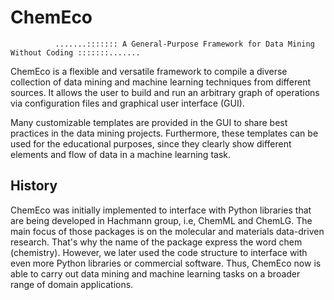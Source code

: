 # ChemEco
              .......::::::: A General-Purpose Framework for Data Mining Without Coding :::::::.......

ChemEco is a flexible and versatile framework to compile a diverse collection of data mining and machine learning techniques from different sources.
It allows the user to build and run an arbitrary graph of operations via configuration files and graphical user interface (GUI).

Many customizable templates are provided in the GUI to share best practices in the data mining projects. Furthermore, these templates can be used for the
educational purposes, since they clearly show different elements and flow of data in a machine learning task.

## History
ChemEco was initially implemented to interface with Python libraries that are being developed in Hachmann group, i.e, ChemML and ChemLG.
The main focus of those packages is on the molecular and materials data-driven research. That's why the name of the package express the word chem (chemistry).
However, we later used the code structure to interface with even more Python libraries or commercial software.
Thus, ChemEco now is able to carry out data mining and machine learning tasks on a broader range of domain applications.
